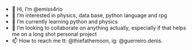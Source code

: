 - 👋 Hi, I’m @emiss4rio
- 👀 I’m interested in physics, data base, python language and rpg
- 🌱 I’m currently learning python and physics
- 💞️ I’m looking to collaborate on anything actually, especially if that helps me on a long shot personal project 
- 📫 How to reach me tt: @thiefathemoon, ig: @guerreiro.denis.

<!---
emiss4rio/emiss4rio is a ✨ special ✨ repository because its `README.md` (this file) appears on your GitHub profile.
You can click the Preview link to take a look at your changes.
--->
